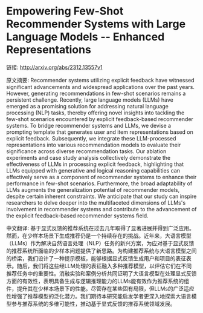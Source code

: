 # Empowering Few-Shot Recommender Systems with Large Language Models -- Enhanced Representations

链接: http://arxiv.org/abs/2312.13557v1

原文摘要:
Recommender systems utilizing explicit feedback have witnessed significant
advancements and widespread applications over the past years. However,
generating recommendations in few-shot scenarios remains a persistent
challenge. Recently, large language models (LLMs) have emerged as a promising
solution for addressing natural language processing (NLP) tasks, thereby
offering novel insights into tackling the few-shot scenarios encountered by
explicit feedback-based recommender systems. To bridge recommender systems and
LLMs, we devise a prompting template that generates user and item
representations based on explicit feedback. Subsequently, we integrate these
LLM-processed representations into various recommendation models to evaluate
their significance across diverse recommendation tasks. Our ablation
experiments and case study analysis collectively demonstrate the effectiveness
of LLMs in processing explicit feedback, highlighting that LLMs equipped with
generative and logical reasoning capabilities can effectively serve as a
component of recommender systems to enhance their performance in few-shot
scenarios. Furthermore, the broad adaptability of LLMs augments the
generalization potential of recommender models, despite certain inherent
constraints. We anticipate that our study can inspire researchers to delve
deeper into the multifaceted dimensions of LLMs's involvement in recommender
systems and contribute to the advancement of the explicit feedback-based
recommender systems field.

中文翻译:
基于显式反馈的推荐系统在过去几年取得了显著进展并得到广泛应用。然而，在少样本场景下生成推荐仍是一个持续存在的挑战。近年来，大语言模型（LLMs）作为解决自然语言处理（NLP）任务的新兴方案，为应对基于显式反馈的推荐系统所面临的少样本问题提供了新思路。为构建推荐系统与大语言模型之间的桥梁，我们设计了一种提示模板，能够根据显式反馈生成用户和项目的表征表示。随后，我们将这些经LLM处理的表征融入多种推荐模型，以评估它们在不同推荐任务中的重要性。消融实验和案例分析共同证明了大语言模型在处理显式反馈方面的有效性，表明具备生成与逻辑推理能力的LLMs能有效作为推荐系统的组件，提升其在少样本场景下的性能。尽管存在某些固有局限，但LLMs的广泛适应性增强了推荐模型的泛化潜力。我们期待本研究能启发学者更深入地探索大语言模型参与推荐系统的多维可能性，推动基于显式反馈的推荐系统领域发展。


